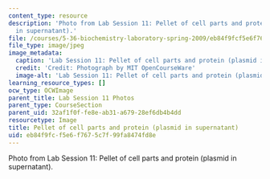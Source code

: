 ```yaml
---
content_type: resource
description: 'Photo from Lab Session 11: Pellet of cell parts and protein (plasmid
  in supernatant).'
file: /courses/5-36-biochemistry-laboratory-spring-2009/eb84f9fcf5e6f7675c7f99fa8474fd8e_Lab11_7.jpg
file_type: image/jpeg
image_metadata:
  caption: 'Lab Session 11: Pellet of cell parts and protein (plasmid in supernatant).'
  credit: 'Credit: Photograph by MIT OpenCourseWare'
  image-alt: 'Lab Session 11: Pellet of cell parts and protein (plasmid in supernatant).'
learning_resource_types: []
ocw_type: OCWImage
parent_title: Lab Session 11 Photos
parent_type: CourseSection
parent_uid: 32af1f0f-fe8e-ab31-a679-28ef6db4b4dd
resourcetype: Image
title: Pellet of cell parts and protein (plasmid in supernatant)
uid: eb84f9fc-f5e6-f767-5c7f-99fa8474fd8e
---
```

Photo from Lab Session 11: Pellet of cell parts and protein (plasmid in supernatant).

